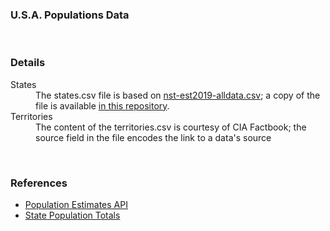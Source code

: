 ### U.S.A. Populations Data

<br>

### Details

<dl>
  <dt>States</dt>
  <dd>The states.csv file is based on <a href="http://www2.census.gov/programs-surveys/popest/datasets/2010-2019/national/totals/nst-est2019-alldata.csv?#">nst-est2019-alldata.csv</a>; a copy of the file is available <a href="nst-est2019-alldata.csv">in this repository</a>.</dd>

  <dt>Territories</dt>
  <dd>The content of the territories.csv is courtesy of CIA Factbook; the source field in the file encodes the link to a data's source</dd>
</dl>

<br>

### References

* [Population Estimates API](https://www.census.gov/data/developers/data-sets/popest-popproj/popest.html?#)
* [State Population Totals](https://www.census.gov/data/tables/time-series/demo/popest/2010s-state-total.html)
